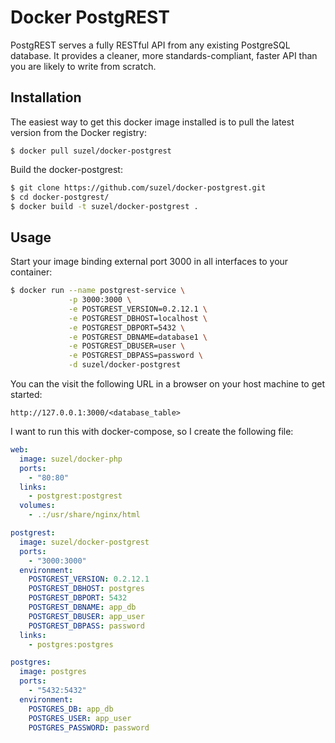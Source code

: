 # Docker PostgREST

PostgREST serves a fully RESTful API from any existing PostgreSQL database.
It provides a cleaner, more standards-compliant, faster API than you are likely to write from scratch.

## Installation

The easiest way to get this docker image installed is to pull the latest version from the Docker registry:

```
$ docker pull suzel/docker-postgrest
```

Build the docker-postgrest:

```sh
$ git clone https://github.com/suzel/docker-postgrest.git
$ cd docker-postgrest/
$ docker build -t suzel/docker-postgrest .
```

## Usage

Start your image binding external port 3000 in all interfaces to your container:

```sh
$ docker run --name postgrest-service \
             -p 3000:3000 \
             -e POSTGREST_VERSION=0.2.12.1 \
             -e POSTGREST_DBHOST=localhost \
             -e POSTGREST_DBPORT=5432 \
             -e POSTGREST_DBNAME=database1 \
             -e POSTGREST_DBUSER=user \
             -e POSTGREST_DBPASS=password \
             -d suzel/docker-postgrest
```

You can the visit the following URL in a browser on your host machine to get started:

```
http://127.0.0.1:3000/<database_table>
```

I want to run this with docker-compose, so I create the following file:

```yml
web:
  image: suzel/docker-php
  ports:
    - "80:80"
  links:
    - postgrest:postgrest
  volumes:
    - .:/usr/share/nginx/html

postgrest:
  image: suzel/docker-postgrest
  ports:
    - "3000:3000"
  environment:
    POSTGREST_VERSION: 0.2.12.1
    POSTGREST_DBHOST: postgres
    POSTGREST_DBPORT: 5432
    POSTGREST_DBNAME: app_db
    POSTGREST_DBUSER: app_user
    POSTGREST_DBPASS: password
  links:
    - postgres:postgres

postgres:
  image: postgres
  ports:
    - "5432:5432"
  environment:
    POSTGRES_DB: app_db
    POSTGRES_USER: app_user
    POSTGRES_PASSWORD: password
```